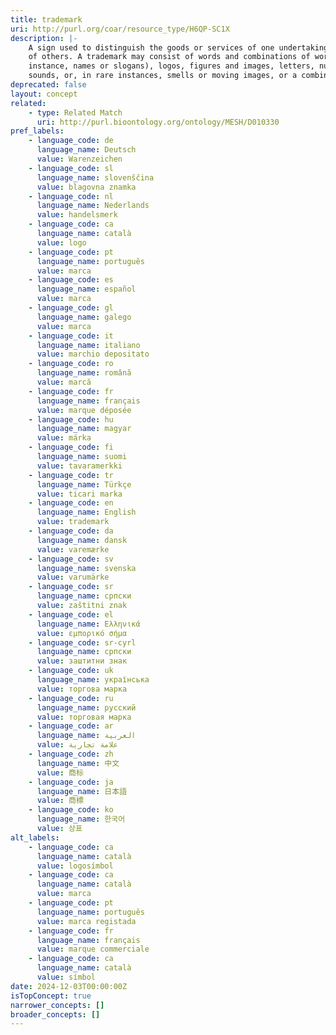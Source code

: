 ```yaml
---
title: trademark
uri: http://purl.org/coar/resource_type/H6QP-SC1X
description: |-
    A sign used to distinguish the goods or services of one undertaking from those
    of others. A trademark may consist of words and combinations of words (for
    instance, names or slogans), logos, figures and images, letters, numbers,
    sounds, or, in rare instances, smells or moving images, or a combination thereof. [Source: https://www.wipo.int/trademarks/en]
deprecated: false
layout: concept
related:
    - type: Related Match
      uri: http://purl.bioontology.org/ontology/MESH/D010330
pref_labels:
    - language_code: de
      language_name: Deutsch
      value: Warenzeichen
    - language_code: sl
      language_name: slovenščina
      value: blagovna znamka
    - language_code: nl
      language_name: Nederlands
      value: handelsmerk
    - language_code: ca
      language_name: català
      value: logo
    - language_code: pt
      language_name: português
      value: marca
    - language_code: es
      language_name: español
      value: marca
    - language_code: gl
      language_name: galego
      value: marca
    - language_code: it
      language_name: italiano
      value: marchio depositato
    - language_code: ro
      language_name: română
      value: marcă
    - language_code: fr
      language_name: français
      value: marque déposée
    - language_code: hu
      language_name: magyar
      value: márka
    - language_code: fi
      language_name: suomi
      value: tavaramerkki
    - language_code: tr
      language_name: Türkçe
      value: ticari marka
    - language_code: en
      language_name: English
      value: trademark
    - language_code: da
      language_name: dansk
      value: varemærke
    - language_code: sv
      language_name: svenska
      value: varumärke
    - language_code: sr
      language_name: српски
      value: zaštitni znak
    - language_code: el
      language_name: Ελληνικά
      value: εμπορικό σήμα
    - language_code: sr-cyrl
      language_name: српски
      value: заштитни знак
    - language_code: uk
      language_name: українська
      value: торгова марка
    - language_code: ru
      language_name: русский
      value: торговая марка
    - language_code: ar
      language_name: العربية
      value: علامة تجارية
    - language_code: zh
      language_name: 中文
      value: 商标
    - language_code: ja
      language_name: 日本語
      value: 商標
    - language_code: ko
      language_name: 한국어
      value: 상표
alt_labels:
    - language_code: ca
      language_name: català
      value: logosímbol
    - language_code: ca
      language_name: català
      value: marca
    - language_code: pt
      language_name: português
      value: marca registada
    - language_code: fr
      language_name: français
      value: marque commerciale
    - language_code: ca
      language_name: català
      value: símbol
date: 2024-12-03T00:00:00Z
isTopConcept: true
narrower_concepts: []
broader_concepts: []
---
```


